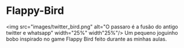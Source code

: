 # Flappy-Bird 
<img src="images/twitter_bird.png" alt="O passaro é a fusão do antigo twitter e whatsapp" width="25%" width"25%"/>
Um pequeno joguinho bobo inspirado no game Flappy Bird feito durante as minhas aulas.
